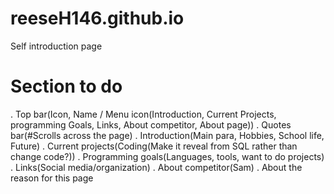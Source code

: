 # reeseH146.github.io
Self introduction page

# Section to do
. Top bar(Icon, Name / Menu icon(Introduction, Current Projects, programming Goals, Links, About competitor, About page))
. Quotes bar(#Scrolls across the page)
. Introduction(Main para, Hobbies, School life, Future)
. Current projects(Coding(Make it reveal from SQL rather than change code?))
. Programming goals(Languages, tools, want to do projects)
. Links(Social media/organization)
. About competitor(Sam)
. About the reason for this page
